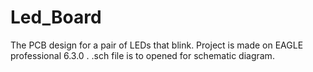 # Led_Board
The PCB design for a pair of LEDs that blink.
Project is made on EAGLE professional 6.3.0 . 
.sch file is to opened for schematic diagram.
